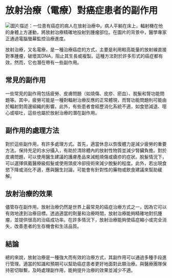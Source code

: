 # 放射治療（電療）對癌症患者的副作用
![圖片描述：一位患有癌症的病人在放射治療中。病人平躺在床上，輻射機在他的身體上方運動，將放射治療精確地投射到腫瘤部位。在圖片的背景中，醫學專家正通過電腦螢幕監控治療進度。](https://i.imgur.com/MYRKnVG.jpeg)

放射治療，又名電療，是一種治療癌症的方式，主要是利用較高能量的放射線直接對準腫瘤，破壞其DNA，阻止其生長或複製。這種方法對於許多形式的癌症都有效，然而，它也潛在帶有一些副作用。

## 常見的副作用

一些常見的副作用包括疲勞、皮膚問題（如燒傷、皮疹、瘀血）、脫髮和腎功能問題等。其中，疲勞可能是一種對輻射治療反應的正常體現，而腎功能問題則可能由於輻射對周邊組織的影響。此外，有些患者會經歷消化系統不適，如食慾減退、噁心或嘔吐，這些也屬於放射治療的潛在副作用。

## 副作用的處理方法

對於這些副作用，有許多處理方式。首先，適當休息以恢復體力是減少疲勞的重要方法。保持充足的水分攝入，有助於清除體內的放射性物質並減少腎臟負擔。對於皮膚問題，可以使用醫生建議的護膚產品來減輕燒傷或瘡疹的症狀。脫髮情況下，可以選擇佩戴醫療級假髮或使用頭皮冷卻技術來減少脫髮的程度。此外，若出現食慾下降或消化不適，應與醫生討論，可能會有針對性的藥物或飲食建議來幫助緩解。

## 放射治療的效果

儘管存在副作用，放射治療仍然是世界上最常見的癌症治療方式之一，因為它可以有效地達到治療目標。透過適當的劑量和治療時間，放射治療能夠精確地對抗腫瘤，並提供很高的治癌成功率。在許多情況下，放射治療能夠使癌症縮小或完全消失，改善患者的生存機會和生活品質。

## 結論

總的來說，放射治療是一種強大而有效的治療方式，其副作用可以通過多種手段進行管理。適當的知識和預期可以幫助癌症患者更好地面對此類治療。與醫療團隊保持密切聯繫，及時處理副作用，能夠提升治療的效果並減少不適。
